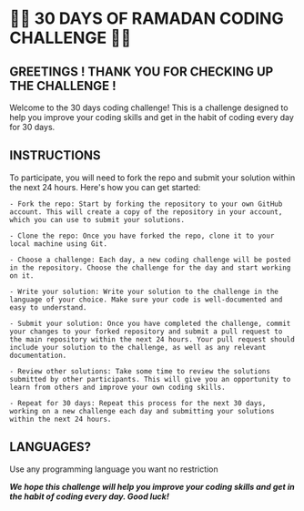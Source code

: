 # 🌙✨ 30 DAYS OF RAMADAN CODING CHALLENGE 🌙✨

## GREETINGS ! THANK YOU FOR CHECKING UP THE CHALLENGE !

Welcome to the 30 days coding challenge! This is a challenge designed to help you improve your coding skills and get in the habit of coding every day for 30 days.

## INSTRUCTIONS 

To participate, you will need to fork the repo and submit your solution within the next 24 hours. Here's how you can get started:

    - Fork the repo: Start by forking the repository to your own GitHub account. This will create a copy of the repository in your account, which you can use to submit your solutions.

    - Clone the repo: Once you have forked the repo, clone it to your local machine using Git.

    - Choose a challenge: Each day, a new coding challenge will be posted in the repository. Choose the challenge for the day and start working on it.

    - Write your solution: Write your solution to the challenge in the language of your choice. Make sure your code is well-documented and easy to understand.

    - Submit your solution: Once you have completed the challenge, commit your changes to your forked repository and submit a pull request to the main repository within the next 24 hours. Your pull request should include your solution to the challenge, as well as any relevant documentation.

    - Review other solutions: Take some time to review the solutions submitted by other participants. This will give you an opportunity to learn from others and improve your own coding skills.

    - Repeat for 30 days: Repeat this process for the next 30 days, working on a new challenge each day and submitting your solutions within the next 24 hours.

## LANGUAGES? 

Use any programming language you want no restriction 

***We hope this challenge will help you improve your coding skills and get in the habit of coding every day. Good luck!***

